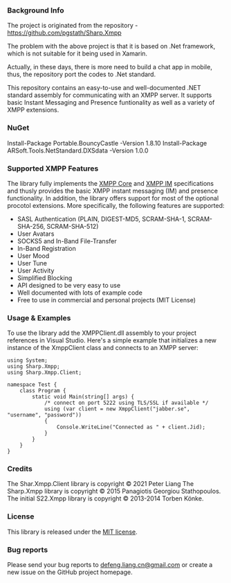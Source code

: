 ### Background Info

The project is originated from the repository - https://github.com/pgstath/Sharp.Xmpp

The problem with the above project is that it is based on .Net framework, which is not suitable for it being used in Xamarin.

Actually, in these days, there is more need to build a chat app in mobile, thus, the repository port the codes to .Net standard.

This repository contains an easy-to-use and well-documented .NET standard assembly for communicating with
an XMPP server. It supports basic Instant Messaging and Presence funtionality as well as a variety
of XMPP extensions.


### NuGet
Install-Package Portable.BouncyCastle -Version 1.8.10
Install-Package ARSoft.Tools.NetStandard.DXSdata -Version 1.0.0

### Supported XMPP Features

The library fully implements the [XMPP Core](http://xmpp.org/rfcs/rfc3920.html) and 
[XMPP IM](http://xmpp.org/rfcs/rfc3921.html) specifications and thusly provides the basic XMPP instant
messaging (IM) and presence functionality. In addition, the library offers support for most of the
optional procotol extensions. More specifically, the following features are supported:

+ SASL Authentication (PLAIN, DIGEST-MD5, SCRAM-SHA-1, SCRAM-SHA-256, SCRAM-SHA-512)
+ User Avatars
+ SOCKS5 and In-Band File-Transfer
+ In-Band Registration
+ User Mood
+ User Tune
+ User Activity
+ Simplified Blocking
+ API designed to be very easy to use
+ Well documented with lots of example code
+ Free to use in commercial and personal projects (MIT License)


### Usage & Examples

To use the library add the XMPPClient.dll assembly to your project references in Visual Studio. Here's
a simple example that initializes a new instance of the XmppClient class and connects to an XMPP
server:

	using System;
	using Sharp.Xmpp;
	using Sharp.Xmpp.Client;

	namespace Test {
		class Program {
			static void Main(string[] args) {
				/* connect on port 5222 using TLS/SSL if available */
				using (var client = new XmppClient("jabber.se", "username", "password"))
				{
					Console.WriteLine("Connected as " + client.Jid);
				}
			}
		}
	}

### Credits

The Shar.Xmpp.Client library is copyright © 2021 Peter Liang
The Sharp.Xmpp library is copyright © 2015 Panagiotis Georgiou Stathopoulos.
The initial S22.Xmpp library is copyright © 2013-2014 Torben Könke.


### License

This library is released under the [MIT license](https://github.com/liangdefeng/Sharp.Xmpp.Client/blob/master/XMPPClient/License.md).


### Bug reports

Please send your bug reports to [defeng.liang.cn@gmail.com](mailto:defeng.liang.cn@gmail.com) or create a new
issue on the GitHub project homepage.
